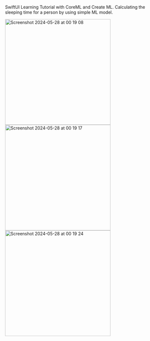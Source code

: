 SwiftUI Learning Tutorial with CoreML and Create ML. Calculating the sleeping time for a person by using simple ML model.

<img width="345" alt="Screenshot 2024-05-28 at 00 19 08" src="https://github.com/masnmz/Better-Rest/assets/101047936/fef7f52e-2888-4443-977a-f7731efc4963">
<img width="345" alt="Screenshot 2024-05-28 at 00 19 17" src="https://github.com/masnmz/Better-Rest/assets/101047936/75d31cdd-ca2c-4f06-811a-a144f5386be7">
 <img width="345" alt="Screenshot 2024-05-28 at 00 19 24" src="https://github.com/masnmz/Better-Rest/assets/101047936/9b2c1642-57ba-4d36-94f0-5b292a8f7b0f">


